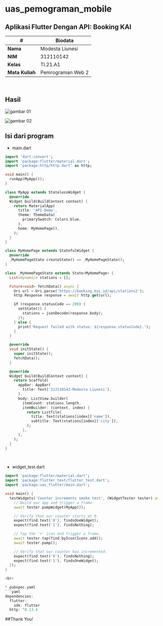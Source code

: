 # uas_pemograman_mobile
## Aplikasi Flutter Dengan API: Booking KAI


| #               | Biodata           |
| --------------- | ----------------- |
| **Nama**        | Modesta Liunesi   |
| **NIM**         | 312110142         |
| **Kelas**       | TI.21.A1          |
| **Mata Kuliah** | Pemrograman Web 2 |

<br>



## Hasil
![gambar 01](asset/hasil_1.png)
<br>

![gambar 02](asset/hasil_2.png)

## Isi dari program

* main.dart
```dart
import 'dart:convert';
import 'package:flutter/material.dart';
import 'package:http/http.dart' as http;

void main() {
  runApp(MyApp());
}

class MyApp extends StatelessWidget {
  @override
  Widget build(BuildContext context) {
    return MaterialApp(
      title: 'API Demo',
      theme: ThemeData(
        primarySwatch: Colors.blue,
      ),
      home: MyHomePage(),
    );
  }
}

class MyHomePage extends StatefulWidget {
  @override
  _MyHomePageState createState() => _MyHomePageState();
}

class _MyHomePageState extends State<MyHomePage> {
  List<dynamic> stations = [];

  Future<void> fetchData() async {
    Uri url = Uri.parse('https://booking.kai.id/api/stations2');
    http.Response response = await http.get(url);

    if (response.statusCode == 200) {
      setState(() {
        stations = jsonDecode(response.body);
      });
    } else {
      print('Request failed with status: ${response.statusCode}.');
    }
  }

  @override
  void initState() {
    super.initState();
    fetchData();
  }

  @override
  Widget build(BuildContext context) {
    return Scaffold(
      appBar: AppBar(
        title: Text('312110142-Modesta Liunesi'),
      ),
      body: ListView.builder(
        itemCount: stations.length,
        itemBuilder: (context, index) {
          return ListTile(
            title: Text(stations[index]['name']),
            subtitle: Text(stations[index]['city']),
          );
        },
      ),
    );
  }
}

```
<br>

* widget_test.dart
```dart
import 'package:flutter/material.dart';
import 'package:flutter_test/flutter_test.dart';
import 'package:uas_flutter/main.dart';

void main() {
  testWidgets('Counter increments smoke test', (WidgetTester tester) async {
    // Build our app and trigger a frame.
    await tester.pumpWidget(MyApp());

    // Verify that our counter starts at 0.
    expect(find.text('0'), findsOneWidget);
    expect(find.text('1'), findsNothing);

    // Tap the '+' icon and trigger a frame.
    await tester.tap(find.byIcon(Icons.add));
    await tester.pump();

    // Verify that our counter has incremented.
    expect(find.text('0'), findsNothing);
    expect(find.text('1'), findsOneWidget);
  });
}

<br>

* pubspec.yaml
```yaml
dependencies:
  flutter:
    sdk: flutter
  http: ^0.13.4
```

##Thank You!